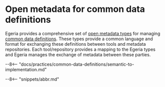 <!-- SPDX-License-Identifier: CC-BY-4.0 -->
<!-- Copyright Contributors to the ODPi Egeria project. -->

# Open metadata for common data definitions

Egeria provides a comprehensive set of [open metadata types](/types) for managing [common data definitions](/practices/common-data-definitions/overview).  These types provide a common language and format for exchanging these definitions between tools and metadata repositories.  Each tool/repository provides a mapping to the Egeria types and Egeria manages the exchange of metadata between these parties.

--8<-- "docs/practices/common-data-definitions/semantic-to-implementation.md"

--8<-- "snippets/abbr.md"
